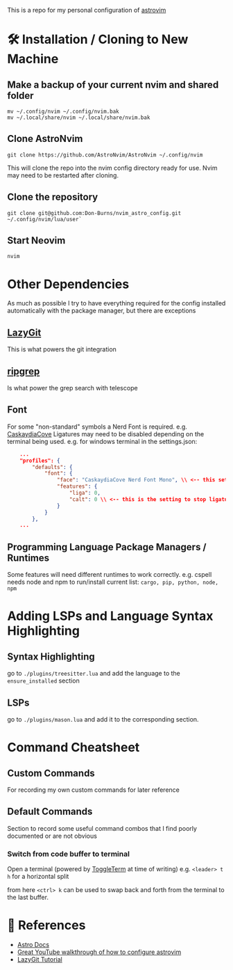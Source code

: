 This is a repo for my personal configuration of [astrovim](https://astronvim.com/)

# 🛠️ Installation / Cloning to New Machine

## Make a backup of your current nvim and shared folder

```shell
mv ~/.config/nvim ~/.config/nvim.bak
mv ~/.local/share/nvim ~/.local/share/nvim.bak
```

## Clone AstroNvim

```shell
git clone https://github.com/AstroNvim/AstroNvim ~/.config/nvim
```

This will clone the repo into the nvim config directory ready for use.
Nvim may need to be restarted after cloning.

## Clone the repository

```shell
git clone git@github.com:Don-Burns/nvim_astro_config.git ~/.config/nvim/lua/user`
```

## Start Neovim

```shell
nvim
```

# Other Dependencies

As much as possible I try to have everything required for the config installed
automatically with the package manager, but there are exceptions

## [LazyGit](https://github.com/jesseduffield/lazygit)

This is what powers the git integration

## [ripgrep](https://github.com/BurntSushi/ripgrep)

Is what power the grep search with telescope

## Font

For some "non-standard" symbols a Nerd Font is required.
e.g. [CaskaydiaCove](https://github.com/ryanoasis/nerd-fonts/releases/download/v3.0.2/CascadiaCode.zip)
Ligatures may need to be disabled depending on the terminal being used.
e.g. for windows terminal in the settings.json:

```JSON
    ...
    "profiles": {
        "defaults": {
            "font": {
                "face": "CaskaydiaCove Nerd Font Mono", \\ <-- this sets the font to the "default", can be done in the UI also
                "features": {
                    "liga": 0,
                    "calt": 0 \\ <-- this is the setting to stop ligatures ironincally
                }
            }
        },
    ...
```

## Programming Language Package Managers / Runtimes

Some features will need different runtimes to work correctly.
e.g. cspell needs node and npm to run/install
current list: `cargo, pip, python, node, npm`

# Adding LSPs and Language Syntax Highlighting

## Syntax Highlighting

go to `./plugins/treesitter.lua` and add the language to the `ensure_installed` section

## LSPs

go to `./plugins/mason.lua` and add it to the corresponding section.

# Command Cheatsheet

## Custom Commands

For recording my own custom commands for later reference

## Default Commands

Section to record some useful command combos that I find poorly documented or are not obvious

### Switch from code buffer to terminal

Open a terminal (powered by [ToggleTerm](https://github.com/akinsho/toggleterm.nvim) at time of writing)
e.g. `<leader> t h` for a horizontal split

from here `<ctrl> k` can be used to swap back and forth from the terminal to the last buffer.

# 📖 References

- [Astro Docs](https://astronvim.com/)
- [Great YouTube walkthrough of how to configure astrovim](https://www.youtube.com/watch?v=GEHPiZ10gOk)
- [LazyGit Tutorial](https://www.youtube.com/watch?v=CPLdltN7wgE)
